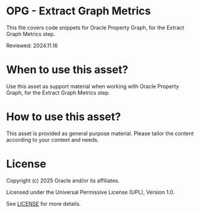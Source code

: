 # OPG - Extract Graph Metrics
 
This file covers code snippets for Oracle Property Graph, for the Extract Graph Metrics step.

Reviewed: 2024.11.16
 

# When to use this asset?

Use this asset as support material when working with Oracle Property Graph, for the Extract Graph Metrics step.


# How to use this asset?

This asset is provided as general purpose material. Please tailor the content according to your context and needs.


# License
 
Copyright (c) 2025 Oracle and/or its affiliates.
 
Licensed under the Universal Permissive License (UPL), Version 1.0.
 
See [LICENSE](https://github.com/oracle-devrel/technology-engineering/blob/main/LICENSE) for more details.
